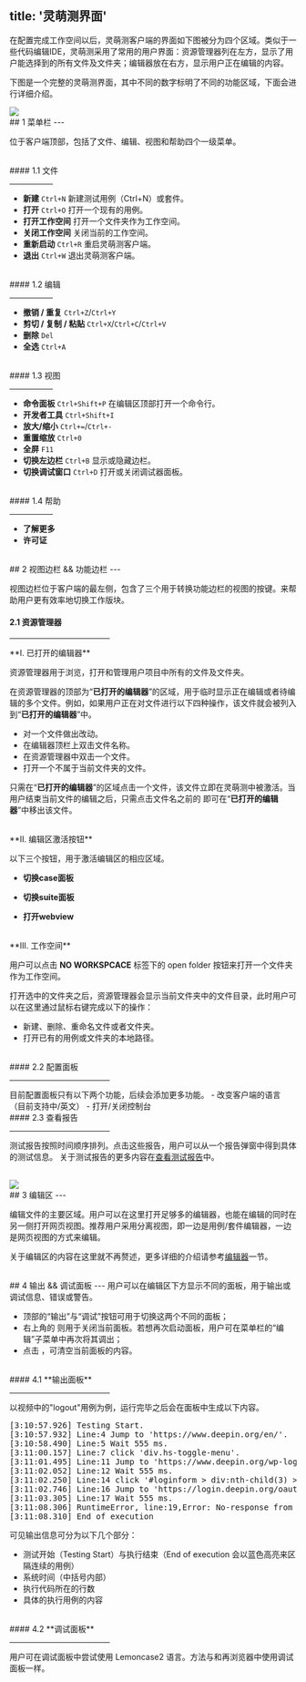 title: '灵萌测界面'
---

在配置完成工作空间以后，灵萌测客户端的界面如下图被分为四个区域。类似于一些代码编辑IDE，灵萌测采用了常用的用户界面：资源管理器列在左方，显示了用户能选择到的所有文件及文件夹；编辑器放在右方，显示用户正在编辑的内容。

下图是一个完整的灵萌测界面，其中不同的数字标明了不同的功能区域，下面会进行详细介绍。

<img class="large-images-special" src="/images/setup/interface-whole.png">

<br>
## 1 菜单栏
---

位于客户端顶部，包括了文件、编辑、视图和帮助四个一级菜单。

<br>
#### 1.1 文件
<hr width=15% align="left">

- **新建** `Ctrl+N` 新建测试用例（Ctrl+N）或套件。
- **打开** `Ctrl+O` 打开一个现有的用例。
- **打开工作空间** 打开一个文件夹作为工作空间。
- **关闭工作空间**  关闭当前的工作空间。
- **重新启动** `Ctrl+R` 重启灵萌测客户端。
- **退出** `Ctrl+W` 退出灵萌测客户端。

<br>
#### 1.2 编辑
<hr width=15% align="left">

- **撤销 / 重复** `Ctrl+Z`/`Ctrl+Y`
- **剪切 / 复制 / 粘贴** `Ctrl+X`/`Ctrl+C`/`Ctrl+V`
- **删除** `Del`
- **全选** `Ctrl+A` 

<br>
#### 1.3 视图
<hr width=15% align="left">

- **命令面板** `Ctrl+Shift+P` 在编辑区顶部打开一个命令行。
- **开发者工具** `Ctrl+Shift+I` 
- **放大/缩小** `Ctrl+=`/`Ctrl+-`
- **重置缩放** `Ctrl+0`
- **全屏** `F11`
- **切换左边栏** `Ctrl+B` 显示或隐藏边栏。
- **切换调试窗口** `Ctrl+D` 打开或关闭调试器面板。

<br>
#### 1.4 帮助
<hr width=15% align="left">

- **了解更多** 
- **许可证**

<br>
## 2 视图边栏 && 功能边栏
---

视图边栏位于客户端的最左侧，包含了三个用于转换功能边栏的视图的按键。来帮助用户更有效率地切换工作版块。

#### 2.1 资源管理器 <i class="fa fa-code fa-2x"></i> 
<hr width=35% align="left">
**I. 已打开的编辑器** 

资源管理器用于浏览，打开和管理用户项目中所有的文件及文件夹。

在资源管理器的顶部为“**已打开的编辑器**”的区域，用于临时显示正在编辑或者待编辑的多个文件。例如，如果用户正在对文件进行以下四种操作，该文件就会被列入到“**已打开的编辑器**”中。

- 对一个文件做出改动。
- 在编辑器顶栏上双击文件名称。
- 在资源管理器中双击一个文件。
- 打开一个不属于当前文件夹的文件。

只需在“**已打开的编辑器**”的区域点击一个文件，该文件立即在灵萌测中被激活。当用户结束当前文件的编辑之后，只需点击文件名之前的 <i class="fa fa-times"></i> 即可在“**已打开的编辑器**”中移出该文件。

<br>
**II. 编辑区激活按钮**

以下三个按钮，用于激活编辑区的相应区域。

- <i class="fa fa-file-code-o fa-2x" style="color:green"></i> **切换case面板** 

- <i class="fa fa-file-text-o fa-2x" style="color:green"></i> **切换suite面板** 

- <i class="fa fa-globe fa-2x" style="color:green"></i> **打开webview** 

<br>
**III. 工作空间** 

用户可以点击 **NO WORKSPCACE** 标签下的 <span class="button"> open folder</span> 按钮来打开一个文件夹作为工作空间。

打开选中的文件夹之后，资源管理器会显示当前文件夹中的文件目录，此时用户可以在这里通过鼠标右键完成以下的操作：
- 新建、删除、重命名文件或者文件夹。
- 打开已有的用例或文件夹的本地路径。

<br>
#### 2.2 配置面板 <i class="fa fa-cog fa-2x"></i> 
<hr width=35% align="left">
目前配置面板只有以下两个功能，后续会添加更多功能。
- 改变客户端的语言（目前支持中/英文）
- 打开/关闭控制台

<br>
#### 2.3 查看报告 <i class="fa fa-bar-chart fa-2x"></i>
<hr width=35% align="left">

测试报告按照时间顺序排列。点击这些报告，用户可以从一个报告弹窗中得到具体的测试信息。
关于测试报告的更多内容在[查看测试报告](/zh-cn/docs/guide/reports.html)中。

<br>
<img class="large-images" src="/images/setup/interface-report.png">

<br>
## 3 编辑区
---

编辑文件的主要区域。用户可以在这里打开足够多的编辑器，也能在编辑的同时在另一侧打开网页视图。推荐用户采用分离视图，即一边是用例/套件编辑器，一边是网页视图的方式来编辑。

关于编辑区的内容在这里就不再赘述，更多详细的介绍请参考[编辑器](/zh-cn/docs/code-editor/index.html)一节。

<br>
## 4 输出 && 调试面板
---
用户可以在编辑区下方显示不同的面板，用于输出或调试信息、错误或警告。

- 顶部的“输出”与“调试”按钮可用于切换这两个不同的面板；
- 右上角的 <i class="fa fa-times-circle" color="grey"></i> 则用于关闭当前面板。若想再次启动面板，用户可在菜单栏的“编辑”子菜单中再次将其调出；
- 点击 <i class="fa fa-ban"></i> ，可清空当前面板的内容。

<br>
#### 4.1 **输出面板**
<hr width=35% align="left">

以视频中的"logout"用例为例，运行完毕之后会在面板中生成以下内容。
<pre class='sublemon'>
[3:10:57.926] Testing Start.
[3:10:57.932] Line:4 Jump to 'https://www.deepin.org/en/'.
[3:10:58.490] Line:5 Wait 555 ms.
[3:11:00.157] Line:7 click 'div.hs-toggle-menu'.
[3:11:01.495] Line:11 Jump to 'https://www.deepin.org/wp-login.php'.
[3:11:02.052] Line:12 Wait 555 ms.
[3:11:02.250] Line:14 click '#loginform > div:nth-child(3) > a:nth-child(1)'.
[3:11:02.746] Line:16 Jump to 'https://login.deepin.org/oauth2/authorize?client_id=0634ab169bf76a5df39812c4350778c83b3450e4'.
[3:11:03.305] Line:17 Wait 555 ms.
[3:11:08.306] RuntimeError, line:19,Error: No-response from last fetching.
[3:11:08.310] End of execution
</pre>

可见输出信息可分为以下几个部分：
- 测试开始（Testing Start）与执行结束（End of execution 会以蓝色高亮来区隔连续的用例）
- 系统时间（中括号内部）
- 执行代码所在的行数
- 具体的执行用例的内容

<br>
#### 4.2 **调试面板**
<hr width=35% align="left">

用户可在调试面板中尝试使用 Lemoncase2 语言。方法与和再浏览器中使用调试面板一样。